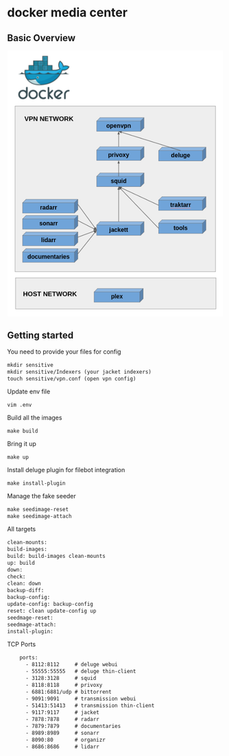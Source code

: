 # docker media center

## Basic Overview

![Alt text](/doc/image/overview.png?raw=true "Overview")

## Getting started

You need to provide your files for config
```
mkdir sensitive
mkdir sensitive/Indexers (your jacket indexers)
touch sensitive/vpn.conf (open vpn config)
```

Update env file
```
vim .env
```

Build all the images
```
make build
```

Bring it up
```
make up
```

Install deluge plugin for filebot integration
```
make install-plugin
```

Manage the fake seeder
```
make seedimage-reset
make seedimage-attach
```

All targets
```
clean-mounts:
build-images:
build: build-images clean-mounts
up: build
down: 
check:
clean: down
backup-diff:
backup-config:
update-config: backup-config
reset: clean update-config up
seedmage-reset:
seedmage-attach:
install-plugin:
```

TCP Ports
```
    ports:
      - 8112:8112     # deluge webui 
      - 55555:55555   # deluge thin-client
      - 3128:3128     # squid
      - 8118:8118     # privoxy
      - 6881:6881/udp # bittorrent
      - 9091:9091     # transmission webui 
      - 51413:51413   # transmission thin-client
      - 9117:9117     # jacket
      - 7878:7878     # radarr
      - 7879:7879     # documentaries
      - 8989:8989     # sonarr
      - 8090:80       # organizr
      - 8686:8686     # lidarr
```
